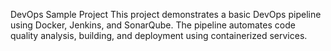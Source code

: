 DevOps Sample Project
This project demonstrates a basic DevOps pipeline using Docker, Jenkins, and SonarQube. The pipeline automates code quality analysis, building, and deployment using containerized services.

